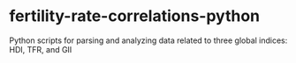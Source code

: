 # fertility-rate-correlations-python
Python scripts for parsing and analyzing data related to three global indices: HDI, TFR, and GII
